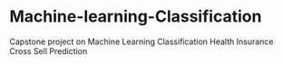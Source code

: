 # Machine-learning-Classification
Capstone project on Machine Learning Classification Health Insurance Cross Sell Prediction
